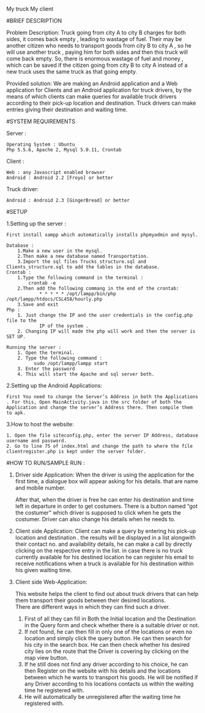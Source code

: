 My truck My client

#BRIEF DESCRIPTION

Problem Description: Truck going from city A to city B charges for both sides, it comes back empty , leading to wastage of fuel. Their may be another citizen who needs to transport goods from city B to city A , so he will use another truck , paying him for both sides and then this truck will come back empty. So, there is enormous wastage of fuel and money , which can be saved if the citizen going from city B to city A instead of a new truck uses the same truck as that going empty.

Provided solution: We are making an Android application and a Web application for Clients and an Android application for truck drivers, by the means of which clients can make queries for available truck drivers according to their pick-up location and destination. Truck drivers can make entries giving their destination and waiting time.


#SYSTEM REQUIREMENTS

Server :

	Operating System : Ubuntu
	Php 5.5.6, Apache 2, Mysql 5.0.11, Crontab

Client :

	Web : any Javascript enabled browser
	Android : Android 2.2 [Froyo] or better

Truck driver: 

	Android : Android 2.3 [GingerBread] or better 

#SETUP

1.Setting up the server :

	First install xampp which automatically installs phpmyadmin and mysyl.

	Database :
		1.Make a new user in the mysql.
		2.Then make a new database named Transportation.
		3.Import the sql files Trucks_structure.sql and Clients_structure.sql to add the tables in the database.
	Crontab :
		1.Type the following command in the terminal :
			crontab -e
		2.Then add the following commang in the end of the crontab:
        		* * * * * /opt/lampp/bin/php /opt/lampp/htdocs/CSL458/hourly.php
		3.Save and exit
	Php :
		1. Just change the IP and the user credentials in the config.php file to the
         		IP of the system .
		2. Changing IP will made the php will work and then the server is SET UP.

	Running the server :
		1. Open the terminal.
		2. Type the following command :
        	  sudo /opt/lampp/lampp start
		3. Enter the password
		4. This will start the Apache and sql server both.

2.Setting up the Android Applications:

	First You need to change the Server’s Address in both the Applications . For this, Open MainActivity.java in the src folder of both the 	Application and change the server’s Address there. Then compile them to apk.

3.How to host the website:

	1. Open the file siteconfig.php, enter the server IP Address, database username and password.
	2. Go to line 75 of index.html and change the path to where the file clientregister.php is kept under the server folder.
                                         

#HOW TO RUN/SAMPLE RUN :

1. Driver side Application:
	When the driver is using the application for the first time, a dialogue box will appear asking for his details. that are name and 		mobile number. 
		
	After that, when the driver is free he can enter his destination and time left in departure in order to get costumers. There is a 		button named “got the costumer” which driver is supposed to click when he gets the costumer. Driver can also change his details when he 	needs to.

2. Client side Application:
	Client can make a query by entering his pick-up location and destination . the results will be displayed in a list alongwith their 		contact no. and availability details, he can make a call by directly clicking on the respective entry in the list. in case there is no 		truck currently available for his destined location he  can register his email to receive notifications when a truck is available for 		his destination within his given waiting time. 

3. Client side Web-Application:

	This website helps the client to find out about truck drivers that can help them transport their goods between their desired locations. 	
	There are different ways in which they can find such a driver.
	1. First of all they can fill in Both the Initial location and the Destination in the Query form and check whether there is a 			suitable driver or not.
	2. If not found, he can then fill in only one of the locations or even no location and simply click the query button. He can 			then search for his city in the search box. He can then check whether his desired city lies on the route that the Driver is 			covering by clicking on the map view button.
	3. If he still does not find any driver according to his choice, he can then Register on the website with his details and the 			locations between which he wants to transport his goods. He will be notified if any Driver according to his locations contacts 			us within the waiting time he registered with.
	4. He will automatically be unregistered after the waiting time he registered with.
